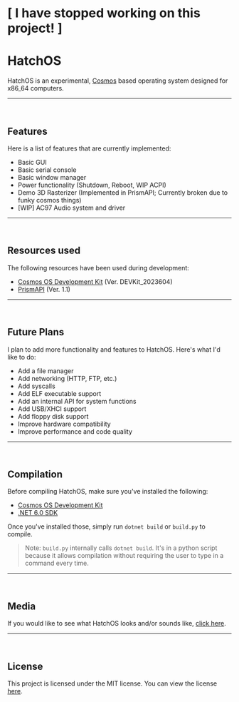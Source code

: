 # [ I have stopped working on this project! ]
# HatchOS
HatchOS is an experimental, [Cosmos](https://www.github.com/CosmosOS/Cosmos) based operating system designed for x86_64 computers.
<hr/>
<br/>

## Features
Here is a list of features that are currently implemented:
* Basic GUI
* Basic serial console
* Basic window manager
* Power functionality (Shutdown, Reboot, WIP ACPI)
* Demo 3D Rasterizer (Implemented in PrismAPI; Currently broken due to funky cosmos things)
* [WIP] AC97 Audio system and driver
<hr/>
<br/>

## Resources used
The following resources have been used during development:
* [Cosmos OS Development Kit](https://www.github.com/CosmosOS/Cosmos) (Ver. DEVKit_2023604)
* [PrismAPI](https://github.com/Project-Prism/Prism-OS/tree/main/PrismAPI) (Ver. 1.1)
<hr/>
<br/>

## Future Plans
I plan to add more functionality and features to HatchOS. Here's what I'd like to do:
* Add a file manager
* Add networking (HTTP, FTP, etc.)
* Add syscalls
* Add ELF executable support
* Add an internal API for system functions
* Add USB/XHCI support
* Add floppy disk support
* Improve hardware compatibility
* Improve performance and code quality
<hr/>
<br/>

## Compilation
Before compiling HatchOS, make sure you've installed the following:
* [Cosmos OS Development Kit](https://www.github.com/CosmosOS/Cosmos)
* [.NET 6.0 SDK](https://dotnet.microsoft.com/en-us/download/dotnet/6.0)

Once you've installed those, simply run `dotnet build` or `build.py` to compile.
>Note: `build.py` internally calls `dotnet build`. It's in a python script because it allows compilation without requiring the user to type in a command every time.
<hr/>
<br/>

## Media
If you would like to see what HatchOS looks and/or sounds like, [click here](https://www.github.com/memescoep/HatchOS/tree/main/media/media.md).
<hr/>
<br/>

## License
This project is licensed under the MIT license. You can view the license [here](https://github.com/MEMESCOEP/HatchOS/blob/main/LICENSE).

